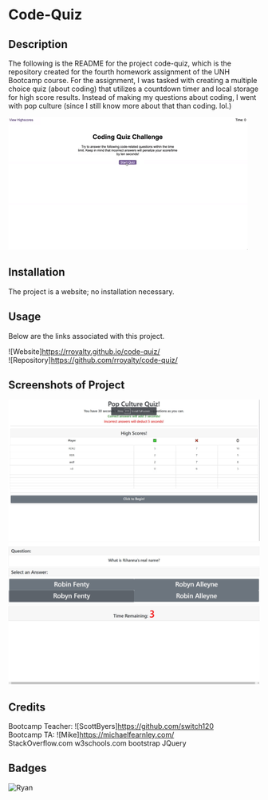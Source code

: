 # Code-Quiz

## Description 

The following is the README for the project code-quiz, which is the repository created for the fourth homework assignment of the UNH Bootcamp course. For the assignment, I was tasked with creating a multiple choice quiz (about coding) that utilizes a countdown timer and local storage for high score results. Instead of making my questions about coding, I went with pop culture (since I still know more about that than coding. lol.)

![Example given:](https://github.com/rroyalty/code-quiz/blob/main/assets/example/04-web-apis-homework-demo.gif)  

## Installation

The project is a website; no installation necessary.  

## Usage 

Below are the links associated with this project.  

![Website]https://rroyalty.github.io/code-quiz/  
![Repository]https://github.com/rroyalty/code-quiz/  

## Screenshots of Project

![Opening Page:](https://github.com/rroyalty/code-quiz/blob/main/assets/images/codeQuizOpeningScreen.jpg)
![Quiz Questions Page:](https://github.com/rroyalty/code-quiz/blob/main/assets/images/codeQuizQuestionsScreen.jpg)  

## Credits

Bootcamp Teacher: ![ScottByers]https://github.com/switch120  
Bootcamp TA: ![Mike]https://michaelfearnley.com/  
StackOverflow.com
w3schools.com
bootstrap
JQuery

## Badges

![Ryan](https://img.shields.io/badge/Ryan's%20Badge-Hello-green)
